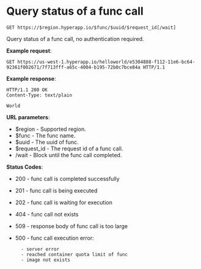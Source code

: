 # Query status of a func call

`GET https://$region.hyperapp.io/$func/$uuid/$request_id[/wait]`

Query status of a func call, no authentication required.

**Example request**:

```
GET https://us-west-1.hyperapp.io/helloworld/e5304888-f112-11e6-bc64-92361f002671/7f713fff-a65c-4004-b195-72b0c7bce84a HTTP/1.1
```

**Example response**:

```
HTTP/1.1 200 OK
Content-Type: text/plain

World
```

**URL parameters**:

* $region - Supported region.
* $func - The func name.
* $uuid - The uuid of func.
* $request_id - The request id of a func call.
* /wait - Block until the func call completed.

**Status Codes**:

* 200 - func call is completed successfully
* 201 - func call is being executed
* 202 - func call is waiting for execution
* 404 - func call not exists
* 509 - response body of func call is too large
* 500 - func call execution error:

        - server error
        - reached container quota limit of func
        - image not exists
